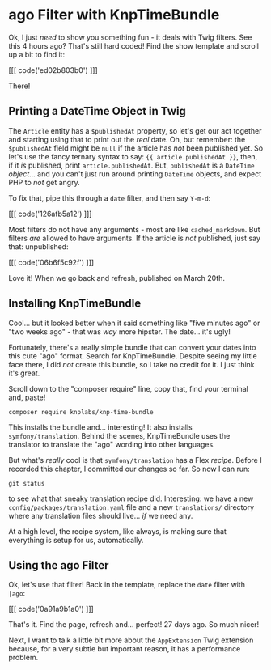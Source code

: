 # ago Filter with KnpTimeBundle

Ok, I just *need* to show you something fun - it deals with Twig filters. See this
4 hours ago? That's still hard coded! Find the show template and scroll up a bit
to find it:

[[[ code('ed02b803b0') ]]]

There!

## Printing a DateTime Object in Twig

The `Article` entity has a `$publishedAt` property, so let's get our act together
and starting using that to print out the *real* date. Oh, but remember: the
`$publishedAt` field might be `null` if the article has *not* been published yet.
So let's use the fancy ternary syntax to say: `{{ article.publishedAt }}`, then,
if it *is* published, print `article.publishedAt`. But, `publishedAt` is a `DateTime`
*object*... and you can't just run around printing `DateTime` objects, and expect PHP
to *not* get angry.

To fix that, pipe this through a `date` filter, and then say `Y-m-d`:

[[[ code('126afb5a12') ]]]

Most filters do not have any arguments - most are like `cached_markdown`. But filters
*are* allowed to have arguments. If the article is *not* published, just say that:
unpublished:

[[[ code('06b6f5c92f') ]]]

Love it! When we go back and refresh, published on March 20th. 

## Installing KnpTimeBundle

Cool... but it looked better when it said something like "five minutes ago" or
"two weeks ago" - that was *way* more hipster. The date... it's ugly!

Fortunately, there's a really simple bundle that can convert your dates into this
cute "ago" format. Search for KnpTimeBundle. Despite seeing my little face there,
I did *not* create this bundle, so I take no credit for it. I just think it's great.

Scroll down to the "composer require" line, copy that, find your terminal and, paste!

```terminal-silent
composer require knplabs/knp-time-bundle
```

This installs the bundle and... interesting! It also installs `symfony/translation`.
Behind the scenes, KnpTimeBundle uses the translator to translate the "ago" wording
into other languages.

But what's *really* cool is that `symfony/translation` has a Flex *recipe*. Before
I recorded this chapter, I committed our changes so far. So now I can run:

```terminal
git status
```

to see what that sneaky translation recipe did. Interesting: we have a new
`config/packages/translation.yaml` file and a new `translations/` directory where
any translation files should live... *if* we need any.

At a high level, the recipe system, like always, is making sure that everything
is setup for us, automatically.

## Using the ago Filter

Ok, let's use that filter! Back in the template, replace the `date` filter with
`|ago`:

[[[ code('0a91a9b1a0') ]]]

That's it. Find the page, refresh and... perfect! 27 days ago. So much nicer!

Next, I want to talk a little bit more about the `AppExtension` Twig extension because,
for a very subtle but important reason, it has a performance problem.
